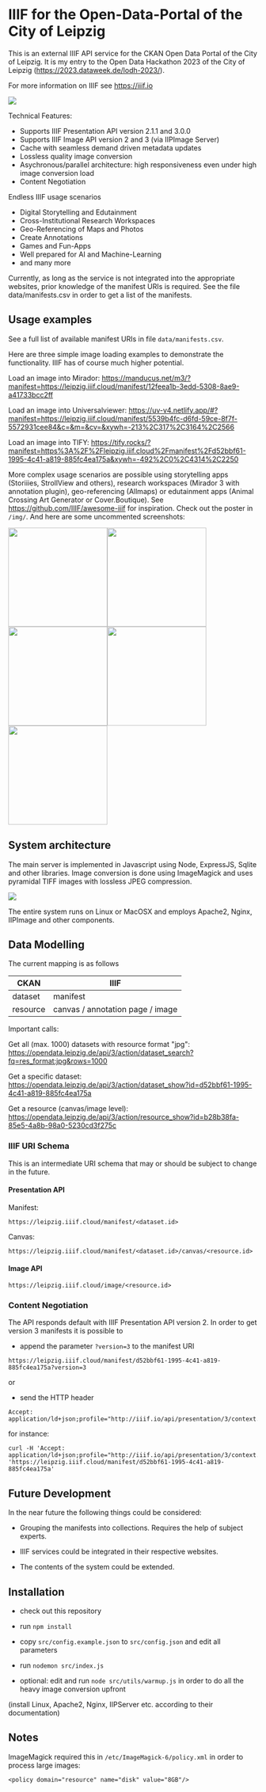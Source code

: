 # IIIF for the Open-Data-Portal of the City of Leipzig

This is an external IIIF API service for the CKAN Open Data Portal of the City of Leipzig. It is my entry to the Open Data Hackathon 2023 of the City of Leipzig (https://2023.dataweek.de/lodh-2023/).

For more information on IIIF see https://iiif.io

<img src="img/iiif-leipzig-social.png" />

Technical Features:
* Supports IIIF Presentation API version 2.1.1 and 3.0.0
* Supports IIIF Image API version 2 and 3 (via IIPImage Server)
* Cache with seamless demand driven metadata updates
* Lossless quality image conversion
* Asychronous/parallel architecture: high responsiveness even under high image conversion load
* Content Negotiation

Endless IIIF usage scenarios
* Digital Storytelling and Edutainment
* Cross-Institutional Research Workspaces
* Geo-Referencing of Maps and Photos
* Create Annotations
* Games and Fun-Apps
* Well prepared for AI and Machine-Learning
* and many more

Currently, as long as the service is not integrated into the appropriate websites, prior knowledge of the manifest URIs is required. See the file data/manifests.csv in order to get a list of the manifests.

## Usage examples

See a full list of available manifest URIs in file ```data/manifests.csv```.

Here are three simple image loading examples to demonstrate the functionality. IIIF has of course much higher potential.

Load an image into Mirador:
https://manducus.net/m3/?manifest=https://leipzig.iiif.cloud/manifest/12feea1b-3edd-5308-8ae9-a41733bcc2ff

Load an image into Universalviewer:
https://uv-v4.netlify.app/#?manifest=https://leipzig.iiif.cloud/manifest/5539b4fc-d6fd-59ce-8f7f-5572931cee84&c=&m=&cv=&xywh=-213%2C317%2C3164%2C2566

Load an image into TIFY:
https://tify.rocks/?manifest=https%3A%2F%2Fleipzig.iiif.cloud%2Fmanifest%2Fd52bbf61-1995-4c41-a819-885fc4ea175a&xywh=-492%2C0%2C4314%2C2250

More complex usage scenarios are possible using storytelling apps (Storiiies, StrollView and others), research workspaces (Mirador 3 with annotation plugin), geo-referencing (Allmaps) or edutainment apps (Animal Crossing Art Generator or Cover.Boutique). See https://github.com/IIIF/awesome-iiif for inspiration. Check out the poster in ```/img/```. And here are some uncommented screenshots:

<img src="img/screenshot-allmaps.png" height="200" /><img src="img/screenshot-animalcrossing.png" height="200" /><img src="img/screenshot-coverboutiqe.png" height="200" /><img src="img/screenshot-mirador2.png" height="200" /><img src="img/screenshot-strollview.png" height="200" />

## System architecture

The main server is implemented in Javascript using Node, ExpressJS, Sqlite and other libraries. Image conversion is done using ImageMagick and uses pyramidal TIFF images with lossless JPEG compression.

<img src="img/systemarchitecture.png" />

The entire system runs on Linux or MacOSX and employs Apache2, Nginx, IIPImage and other components.

## Data Modelling

The current mapping is as follows

| CKAN | IIIF |
| ---- | ---- |
| dataset | manifest |
| resource | canvas / annotation page / image |

Important calls:

Get all (max. 1000) datasets with resource format "jpg":
https://opendata.leipzig.de/api/3/action/dataset_search?fq=res_format:jpg&rows=1000

Get a specific dataset:
https://opendata.leipzig.de/api/3/action/dataset_show?id=d52bbf61-1995-4c41-a819-885fc4ea175a

Get a resource (canvas/image level):
https://opendata.leipzig.de/api/3/action/resource_show?id=b28b38fa-85e5-4a8b-98a0-5230cd3f275c

### IIIF URI Schema

This is an intermediate URI schema that may or should be subject to change in the future.

#### Presentation API

Manifest:

```https://leipzig.iiif.cloud/manifest/<dataset.id>```

Canvas:

```https://leipzig.iiif.cloud/manifest/<dataset.id>/canvas/<resource.id>```

#### Image API

```https://leipzig.iiif.cloud/image/<resource.id>```

### Content Negotiation

The API responds default with IIIF Presentation API version 2. In order to get version 3 manifests it is possible to

* append the parameter ```?version=3``` to the manifest URI
```
https://leipzig.iiif.cloud/manifest/d52bbf61-1995-4c41-a819-885fc4ea175a?version=3
```
or

* send the HTTP header
```
Accept: application/ld+json;profile="http://iiif.io/api/presentation/3/context.json"
```
for instance:

```
curl -H 'Accept: application/ld+json;profile="http://iiif.io/api/presentation/3/context.json"'
'https://leipzig.iiif.cloud/manifest/d52bbf61-1995-4c41-a819-885fc4ea175a'
```

## Future Development

In the near future the following things could be considered:

* Grouping the manifests into collections. Requires the help of subject experts.

* IIIF services could be integrated in their respective websites.

* The contents of the system could be extended.

## Installation

* check out this repository

* run ```npm install```

* copy ```src/config.example.json``` to ```src/config.json``` and edit all parameters

* run ```nodemon src/index.js```

* optional: edit and run ```node src/utils/warmup.js``` in order to do all the heavy image conversion upfront

(install Linux, Apache2, Nginx, IIPServer etc. according to their documentation)

## Notes

ImageMagick required this in ```/etc/ImageMagick-6/policy.xml``` in order to process large images:
```
<policy domain="resource" name="disk" value="8GB"/>
```
